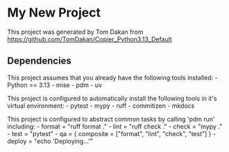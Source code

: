 # My New Project

This project was generated by Tom Dakan from https://github.com/TomDakan/Copier_Python3.13_Default

## Dependencies

This project assumes that you already have the following tools installed:
    - Python >= 3.13
    - mise
    - pdm
    - uv

This project is configured to automatically install the following tools in it's virtual environment:
    - pytest
    - mypy
    - ruff
    - commitizen
    - mkdocs

This project is configured to abstract common tasks by calling 'pdm run' including:
    - format = "ruff format ."
    - lint = "ruff check ."
    - check = "mypy ."
    - test = "pytest"
    - qa = { composite = ["format", "lint", "check", "test"] }
    - deploy = "echo 'Deploying...'"

